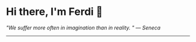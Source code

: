 <h1>Hi there, I'm Ferdi 👋</h1>

<p><em>
  "We suffer more often in imagination than in reality.  " — Seneca
</em></p>

---
